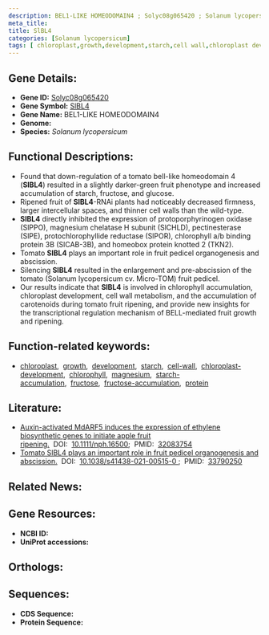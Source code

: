 ```yaml
---
description: BEL1-LIKE HOMEODOMAIN4 ; Solyc08g065420 ; Solanum lycopersicum
meta_title:
title: SlBL4
categories: [Solanum lycopersicum]
tags: [ chloroplast,growth,development,starch,cell wall,chloroplast development,chlorophyll,magnesium,starch accumulation,fructose,fructose accumulation,protein ]
---
```


## Gene Details:
- **Gene ID:** [Solyc08g065420]()
- **Gene Symbol:** <u>SlBL4</u>
- **Gene Name:** BEL1-LIKE HOMEODOMAIN4
- **Genome:** []()
- **Species:** *Solanum lycopersicum*

## Functional Descriptions:
   - Found that down-regulation of a tomato bell-like homeodomain 4 (**SlBL4**) resulted in a slightly darker-green fruit phenotype and increased accumulation of starch, fructose, and glucose.
   - Ripened fruit of **SlBL4**-RNAi plants had noticeably decreased firmness, larger intercellular spaces, and thinner cell walls than the wild-type.
   - **SlBL4** directly inhibited the expression of protoporphyrinogen oxidase (SlPPO), magnesium chelatase H subunit (SlCHLD), pectinesterase (SlPE), protochlorophyllide reductase (SlPOR), chlorophyll a/b binding protein 3B (SlCAB-3B), and homeobox protein knotted 2 (TKN2).
   - Tomato **SlBL4** plays an important role in fruit pedicel organogenesis and abscission.
   - Silencing **SlBL4** resulted in the enlargement and pre-abscission of the tomato (Solanum lycopersicum cv. Micro-TOM) fruit pedicel.
   - Our results indicate that **SlBL4** is involved in chlorophyll accumulation, chloroplast development, cell wall metabolism, and the accumulation of carotenoids during tomato fruit ripening, and provide new insights for the transcriptional regulation mechanism of BELL-mediated fruit growth and ripening.

## Function-related keywords:
   - [chloroplast](/tags/chloroplast/),&nbsp;&nbsp;[growth](/tags/growth/),&nbsp;&nbsp;[development](/tags/development/),&nbsp;&nbsp;[starch](/tags/starch/),&nbsp;&nbsp;[cell-wall](/tags/cell-wall/),&nbsp;&nbsp;[chloroplast-development](/tags/chloroplast-development/),&nbsp;&nbsp;[chlorophyll](/tags/chlorophyll/),&nbsp;&nbsp;[magnesium](/tags/magnesium/),&nbsp;&nbsp;[starch-accumulation](/tags/starch-accumulation/),&nbsp;&nbsp;[fructose](/tags/fructose/),&nbsp;&nbsp;[fructose-accumulation](/tags/fructose-accumulation/),&nbsp;&nbsp;[protein](/tags/protein/)

## Literature:
   - [Auxin-activated MdARF5 induces the expression of ethylene biosynthetic genes to initiate apple fruit ripening.](https://doi.org/10.1111/nph.16500)&nbsp;&nbsp;DOI:&nbsp;&nbsp;[10.1111/nph.16500](https://doi.org/10.1111/nph.16500);&nbsp;&nbsp;PMID:&nbsp;&nbsp;[32083754](https://pubmed.ncbi.nlm.nih.gov/32083754/)
   - [Tomato SlBL4 plays an important role in fruit pedicel organogenesis and abscission.](https://doi.org/10.1038/s41438-021-00515-0 )&nbsp;&nbsp;DOI:&nbsp;&nbsp;[10.1038/s41438-021-00515-0 ](https://doi.org/10.1038/s41438-021-00515-0 );&nbsp;&nbsp;PMID:&nbsp;&nbsp;[33790250](https://pubmed.ncbi.nlm.nih.gov/33790250/)

## Related News:

## Gene Resources:
- **NCBI ID:**  [](https://www.ncbi.nlm.nih.gov/gene/?term=)
- **UniProt accessions:**  [](https://www.uniprot.org/uniprotkb//entry)

## Orthologs:

## Sequences:
- **CDS Sequence:**
- **Protein Sequence:**

